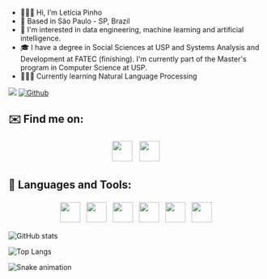 - 🙋🏽‍♀️ Hi, I’m Letícia Pinho
- 🌇 Based in São Paulo - SP, Brazil
- 👀 I'm interested in data engineering, machine learning and artificial intelligence.
- 🎓 I have a degree in Social Sciences at USP and Systems Analysis and Development at FATEC (finishing). I'm currently part of the Master's program in Computer Science at USP.
- 👩🏽‍💻 Currently learning Natural Language Processing

![](https://visitor-badge.laobi.icu/badge?page_id=leticiapinho.leticiapinho)
[![Github](https://img.shields.io/github/followers/leticiapinho?label=Follow&style=social)](https://github.com/leticiapinho)


## ✉️ Find me on:


<p align="center">
<a href="mailto:leticiaflores.pinho@gmail.com"> <img src="https://cdn.jsdelivr.net/npm/simple-icons@v3/icons/gmail.svg" height="40" style="vertical-align:top; margin:5px"></a>
<a href="https://www.linkedin.com/in/leticia-pinho" target="_blank"><img src="https://cdn.jsdelivr.net/gh/devicons/devicon/icons/linkedin/linkedin-original.svg" height="40" style="vertical-align:top; margin:5px"></a>   
</p>

## 🧰 Languages and Tools:

<p align="center">
<img src="https://cdn.jsdelivr.net/gh/devicons/devicon/icons/python/python-original.svg" width="40" height="40" style="vertical-align:top; margin:4px"/>
<img src="https://cdn.jsdelivr.net/gh/devicons/devicon/icons/jupyter/jupyter-original.svg"  width="40" height="40" style="vertical-align:top; margin:4px"/>
<img src="https://cdn.jsdelivr.net/gh/devicons/devicon/icons/pandas/pandas-original.svg" width="40" heigth="40" style="vertical-align:top; margin:4px"/>
<img src="https://cdn.jsdelivr.net/gh/devicons/devicon/icons/postgresql/postgresql-original.svg" width="40" height="40" style="vertical-align:top; margin:4px"/>     
<img src="https://cdn.jsdelivr.net/gh/devicons/devicon/icons/git/git-original.svg" width="40" height="40" style="vertical-align:top; margin:4px"/>
<img src="https://cdn.jsdelivr.net/gh/devicons/devicon/icons/vscode/vscode-original.svg" width="40" hight="40" style="vertical-align:top; margin:4px"/>
 </p>        

          
![GitHub stats](https://github-readme-stats.vercel.app/api?username=leticiapinho&show_icons=true&theme=tokyonight)

![Top Langs](https://github-readme-stats.vercel.app/api/top-langs/?username=leticiapinho&theme=tokyonight)

![Snake animation](https://github.com/leticiapinho/leticiapinho/blob/output/github-contribution-grid-snake.svg)
<!---
leticiapinho/leticiapinho is a ✨ special ✨ repository because its `README.md` (this file) appears on your GitHub profile.
You can click the Preview link to take a look at your changes.
--->
